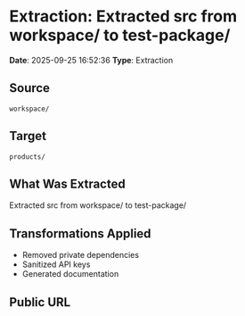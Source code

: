 # Extraction: Extracted src from workspace/ to test-package/

**Date**: 2025-09-25 16:52:36
**Type**: Extraction

## Source
`workspace/`

## Target
`products/`

## What Was Extracted
Extracted src from workspace/ to test-package/

## Transformations Applied
- Removed private dependencies
- Sanitized API keys
- Generated documentation

## Public URL

